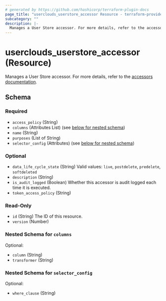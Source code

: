 ```yaml
---
# generated by https://github.com/hashicorp/terraform-plugin-docs
page_title: "userclouds_userstore_accessor Resource - terraform-provider-userclouds"
subcategory: ""
description: |-
  Manages a User Store accessor. For more details, refer to the accessors documentation https://docs.userclouds.com/docs/accessors-read-apis.
---
```


# userclouds_userstore_accessor (Resource)

Manages a User Store accessor. For more details, refer to the [accessors documentation](https://docs.userclouds.com/docs/accessors-read-apis).



<!-- schema generated by tfplugindocs -->
## Schema

### Required

- `access_policy` (String)
- `columns` (Attributes List) (see [below for nested schema](#nestedatt--columns))
- `name` (String)
- `purposes` (List of String)
- `selector_config` (Attributes) (see [below for nested schema](#nestedatt--selector_config))

### Optional

- `data_life_cycle_state` (String) Valid values: `live`, `postdelete`, `predelete`, `softdeleted`
- `description` (String)
- `is_audit_logged` (Boolean) Whether this accessor is audit logged each time it is executed.
- `token_access_policy` (String)

### Read-Only

- `id` (String) The ID of this resource.
- `version` (Number)

<a id="nestedatt--columns"></a>
### Nested Schema for `columns`

Optional:

- `column` (String)
- `transformer` (String)


<a id="nestedatt--selector_config"></a>
### Nested Schema for `selector_config`

Optional:

- `where_clause` (String)
